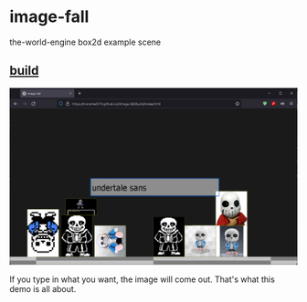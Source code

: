 # image-fall
 the-world-engine box2d example scene

## [build](https://noname0310.github.io//image-fall/build/index.html)

![ingame](docs/ingame.png)

If you type in what you want, the image will come out. That's what this demo is all about.
